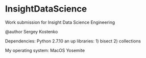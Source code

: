 # InsightDataScience
Work submission for Insight Data Science Engineering

@author Sergey Kostenko

Dependencies:
Python 2.7.10 an up
	libraries:
		1) bisect
		2) collections

My operating system:
	MacOS Yosemite
